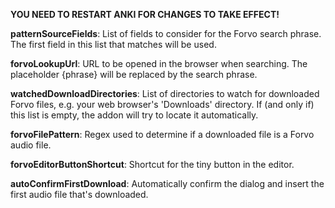 **YOU NEED TO RESTART ANKI FOR CHANGES TO TAKE EFFECT!**


**patternSourceFields**: List of fields to consider for the Forvo search phrase. The first field in this list that matches will be used.

**forvoLookupUrl**: URL to be opened in the browser when searching. The placeholder {phrase} will be replaced by the search phrase.

**watchedDownloadDirectories**: List of directories to watch for downloaded Forvo files, e.g. your web browser's 'Downloads' directory. If (and only if) this list is empty, the addon will try to locate it automatically.

**forvoFilePattern**: Regex used to determine if a downloaded file is a Forvo audio file.

**forvoEditorButtonShortcut**: Shortcut for the tiny button in the editor.

**autoConfirmFirstDownload**: Automatically confirm the dialog and insert the first audio file that's downloaded.

